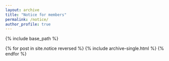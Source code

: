 ```yaml
---
layout: archive
title: "Notice for members"
permalink: /notice/
author_profile: true
---
```


{% include base_path %}

{% for post in site.notice reversed %}
  {% include archive-single.html %}
{% endfor %}
